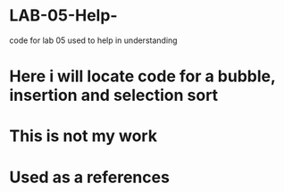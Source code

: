 # LAB-05-Help-
code for lab 05 used to help in understanding 
#  Here i will locate code for a bubble, insertion and selection sort
#  This is not my work 
#  Used as a references

